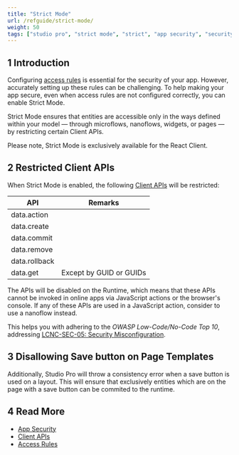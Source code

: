 ```yaml
---
title: "Strict Mode"
url: /refguide/strict-mode/
weight: 50
tags: ["studio pro", "strict mode", "strict", "app security", "security", "api"]
---
```


## 1 Introduction

Configuring [access rules](/refguide/access-rules/) is essential for the security of your app. However, accurately setting up these rules can be challenging. To help making your app secure, even when access rules are not configured correctly, you can enable Strict Mode. 

Strict Mode ensures that entities are accessible only in the ways defined within your model — through microflows, nanoflows, widgets, or pages — by restricting certain Client APIs. 

Please note, Strict Mode is exclusively available for the React Client.

## 2 Restricted Client APIs
When Strict Mode is enabled, the following [Client APIs](/apidocs-mxsdk/apidocs/client-api/) will be restricted:

| API           | Remarks                 |
|---------------|-------------------------|
| data.action   |                         |
| data.create   |                         |
| data.commit   |                         |
| data.remove   |                         |
| data.rollback |                         |
| data.get      | Except by GUID or GUIDs |

The APIs will be disabled on the Runtime, which means that these APIs cannot be invoked in online apps via JavaScript actions or the browser's console. If any of these APIs are used in a JavaScript action, consider to use a nanoflow instead.

This helps you with adhering to the *OWASP Low-Code/No-Code Top 10*, addressing [LCNC-SEC-05: Security Misconfiguration](https://owasp.org/www-project-top-10-low-code-no-code-security-risks/content/2022/en/LCNC-SEC-05-Security-Misconfiguration).

## 3 Disallowing Save button on Page Templates
Additionally, Studio Pro will throw a consistency error when a save button is used on a layout. This will ensure that exclusively entities which are on the page with a save button can be commited to the runtime. 


## 4 Read More

* [App Security](/refguide/app-security/)
* [Client APIs](/apidocs-mxsdk/apidocs/client-api/)
* [Access Rules](/refguide/access-rules/)
